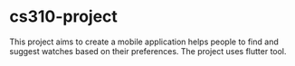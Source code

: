 # cs310-project
This project aims to create a mobile application helps people to find and suggest watches based on their preferences. The project uses flutter tool.
